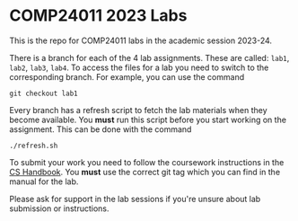 # COMP24011 2023 Labs

This is the repo for COMP24011 labs in the academic session 2023-24.

There is a branch for each of the 4 lab assignments.
These are called: `lab1`, `lab2`, `lab3`, `lab4`.
To access the files for a lab you need to switch to the corresponding branch.
For example, you can use the command
```
git checkout lab1
```

Every branch has a refresh script to fetch the lab materials when they become available.
You **must** run this script before you start working on the assignment.
This can be done with the command
```
./refresh.sh
```

To submit your work you need to follow the coursework instructions in the [CS Handbook](https://wiki.cs.manchester.ac.uk/index.php/UGHandbook23:Coursework#Developing_and_submitting_with_Gitlab).
You **must** use the correct git tag which you can find in the manual for the lab.

Please ask for support in the lab sessions if you're unsure about lab submission or instructions.

